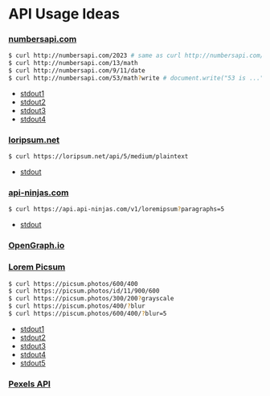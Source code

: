 # API Usage Ideas

### [numbersapi.com](http://numbersapi.com)

```sh
$ curl http://numbersapi.com/2023 # same as curl http://numbersapi.com/2023/trivia
$ curl http://numbersapi.com/13/math
$ curl http://numbersapi.com/9/11/date
$ curl http://numbersapi.com/53/math?write # document.write("53 is ...");
```

- [stdout1](http://numbersapi.com/2023)
- [stdout2](http://numbersapi.com/13/math)
- [stdout3](http://numbersapi.com/9/11/date)
- [stdout4](http://numbersapi.com/53/math?write)

### [loripsum.net](https://loripsum.net)

```sh
$ curl https://loripsum.net/api/5/medium/plaintext
```

- [stdout](https://loripsum.net/api/5/medium/plaintext)

### [api-ninjas.com](https://api-ninjas.com)

```sh
$ curl https://api.api-ninjas.com/v1/loremipsum?paragraphs=5
```

- [stdout](https://api.api-ninjas.com/v1/loremipsum?paragraphs=5)

### [OpenGraph.io](https://www.opengraph.io)
### [Lorem Picsum](https://picsum.photos)

```sh
$ curl https://picsum.photos/600/400
$ curl https://picsum.photos/id/11/900/600
$ curl https://picsum.photos/300/200?grayscale
$ curl https://piscum.photos/400/?blur
$ curl https://piscum.photos/600/400/?blur=5
```

- [stdout1](https://picsum.photos/600/400)
- [stdout2](https://picsum.photos/id/11/900/600)
- [stdout3](https://picsum.photos/300/200?grayscale)
- [stdout4](https://picsum.photos/400/?blur)
- [stdout5](https://picsum.photos/600/400/?blur=5)

### [Pexels API](https://www.pexels.com/api/)
